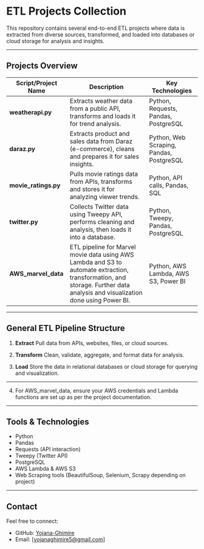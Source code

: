 
# ETL Projects Collection

This repository contains several end-to-end ETL projects where data is extracted from diverse sources, transformed, and loaded into databases or cloud storage for analysis and insights.

---

## Projects Overview

| Script/Project Name   | Description                                                                                                     | Key Technologies                         |
| --------------------- | --------------------------------------------------------------------------------------------------------------- | ---------------------------------------- |
| **weatherapi.py**     | Extracts weather data from a public API, transforms and loads it for trend analysis.                            | Python, Requests, Pandas, PostgreSQL     |
| **daraz.py**          | Extracts product and sales data from Daraz (e-commerce), cleans and prepares it for sales insights.             | Python, Web Scraping, Pandas, PostgreSQL |
| **movie\_ratings.py** | Pulls movie ratings data from APIs, transforms and stores it for analyzing viewer trends.                       | Python, API calls, Pandas, SQL           |
| **twitter.py**        | Collects Twitter data using Tweepy API, performs cleaning and analysis, then loads it into a database.          | Python, Tweepy, Pandas, PostgreSQL       |
| **AWS\_marvel\_data** | ETL pipeline for Marvel movie data using AWS Lambda and S3 to automate extraction, transformation, and storage. Further data analysis and visualization done using Power BI. | Python, AWS Lambda, AWS S3, Power BI |


---

## General ETL Pipeline Structure

1. **Extract**
   Pull data from APIs, websites, files, or cloud sources.

2. **Transform**
   Clean, validate, aggregate, and format data for analysis.

3. **Load**
   Store the data in relational databases or cloud storage for querying and visualization.

---



4. For AWS\_marvel\_data, ensure your AWS credentials and Lambda functions are set up as per the project documentation.

---

## Tools & Technologies

* Python
* Pandas
* Requests (API interaction)
* Tweepy (Twitter API)
* PostgreSQL
* AWS Lambda & AWS S3
* Web Scraping tools (BeautifulSoup, Selenium, Scrapy depending on project)

---

## Contact

Feel free to connect:

* GitHub: [Yojana-Ghimire](https://github.com/Yojana-Ghimire)
* Email: [yojanaghimire5@gmail.com]

